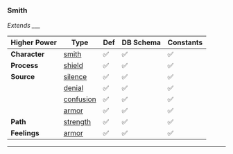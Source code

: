 ### Smith
*Extends ___*

|Higher Power     |Type     | Def     |DB Schema     |Constants     |
|---|---|---|---|---|
|**Character**|[smith](../../api/schema/characters/smith)|:white_check_mark:|:white_check_mark:|:white_check_mark:|
|**Process**|[shield](../../api/schema/processes/shield)|:white_check_mark:|:white_check_mark:|:white_check_mark:|
|**Source**|[silence](../../api/schema/sources/silence)|:white_check_mark:|:white_check_mark:|:white_check_mark:|
||[denial](../../api/schema/sources/denial)|:white_check_mark:|:white_check_mark:|:white_check_mark:|
||[confusion](../../api/schema/sources/confusion)|:white_check_mark:|:white_check_mark:|:white_check_mark:|
||[armor](../../api/schema/sources/armor)|:white_check_mark:|:white_check_mark:|:white_check_mark:|
|**Path**|[strength](../../api/schema/paths/strength)|:white_check_mark:|:white_check_mark:|:white_check_mark:|
|**Feelings**|[armor](../../api/schema/feelings/armor)|:white_check_mark:|:white_check_mark:|:white_check_mark:|

***